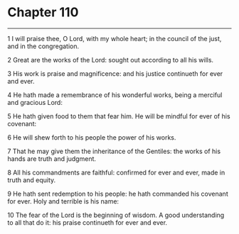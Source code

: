 # Chapter 110

***

1 I will praise thee, O Lord, with my whole heart; in the council of the just, and in the congregation.

2 Great are the works of the Lord: sought out according to all his wills.

3 His work is praise and magnificence: and his justice continueth for ever and ever.

4 He hath made a remembrance of his wonderful works, being a merciful and gracious Lord:

5 He hath given food to them that fear him. He will be mindful for ever of his covenant:

6 He will shew forth to his people the power of his works.

7 That he may give them the inheritance of the Gentiles: the works of his hands are truth and judgment.

8 All his commandments are faithful: confirmed for ever and ever, made in truth and equity.

9 He hath sent redemption to his people: he hath commanded his covenant for ever. Holy and terrible is his name:

10 The fear of the Lord is the beginning of wisdom. A good understanding to all that do it: his praise continueth for ever and ever.

